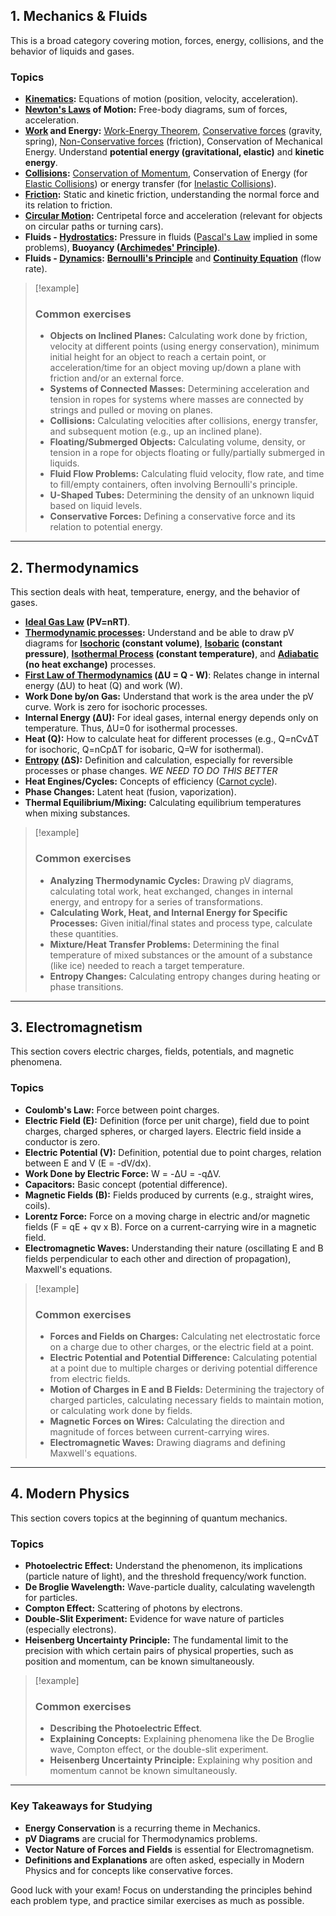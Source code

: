 ## 1. Mechanics & Fluids

This is a broad category covering motion, forces, energy, collisions, and the behavior of liquids and gases.

### Topics

- **[Kinematics](Mechanics/1.%20Kinematics.md):** Equations of motion (position, velocity, acceleration).
- **[Newton's Laws](Mechanics/2.%20Newton's%20laws.md) of Motion:** Free-body diagrams, sum of forces, acceleration.
- **[Work](Mechanics/3.%20Work%20&%20Energy.md) and Energy:** [Work-Energy Theorem](Mechanics/3.%20Work%20&%20Energy.md#Work-Energy%20Theorem), [Conservative forces](Mechanics/4.%20Conservative%20and%20Non-Conservative%20forces.md#Conservative%20forces) (gravity, spring), [Non-Conservative forces](Mechanics/4.%20Conservative%20and%20Non-Conservative%20forces.md#Non-Conservative%20forces) (friction), Conservation of Mechanical Energy. Understand **potential energy (gravitational, elastic)** and **kinetic energy**.
- **[Collisions](Mechanics/6.%20Collisions.md):** [Conservation of Momentum](Mechanics/6.%20Collisions.md#Conservation%20of%20Momentum), Conservation of Energy (for [Elastic Collisions](Mechanics/6.%20Collisions.md#Elastic%20Collisions)) or energy transfer (for [Inelastic Collisions](Mechanics/6.%20Collisions.md#Inelastic%20Collisions)).
- **[Friction](Mechanics/5.%20Friction.md):** Static and kinetic friction, understanding the normal force and its relation to friction.
- **[Circular Motion](Mechanics/7.%20Circular%20Motion.md):** Centripetal force and acceleration (relevant for objects on circular paths or turning cars).
- **Fluids - [Hydrostatics](Fluids/1.%20Fluids.md#Hydrostatics):** Pressure in fluids ([Pascal's Law](Fluids/1.%20Fluids.md#Pascal's%20Law) implied in some problems), **Buoyancy ([Archimedes' Principle](Fluids/1.%20Fluids.md#Buoyant%20Forces%20and%20Archimedes'%20Principle))**.
- **Fluids - [Dynamics](Fluids/1.%20Fluids.md#Fluid%20Dynamics):** **[Bernoulli's Principle](Fluids/1.%20Fluids.md#Bernoulli's%20Formula)** and **[Continuity Equation](Fluids/1.%20Fluids.md#Equation%20of%20Continuity)** (flow rate).

> [!example]
> ### Common exercises
> 
> - **Objects on Inclined Planes:** Calculating work done by friction, velocity at different points (using energy conservation), minimum initial height for an object to reach a certain point, or acceleration/time for an object moving up/down a plane with friction and/or an external force.
> - **Systems of Connected Masses:** Determining acceleration and tension in ropes for systems where masses are connected by strings and pulled or moving on planes.
> - **Collisions:** Calculating velocities after collisions, energy transfer, and subsequent motion (e.g., up an inclined plane).
> - **Floating/Submerged Objects:** Calculating volume, density, or tension in a rope for objects floating or fully/partially submerged in liquids.
> - **Fluid Flow Problems:** Calculating fluid velocity, flow rate, and time to fill/empty containers, often involving Bernoulli's principle.
> - **U-Shaped Tubes:** Determining the density of an unknown liquid based on liquid levels.
> - **Conservative Forces:** Defining a conservative force and its relation to potential energy.
> 

---

## 2. Thermodynamics

This section deals with heat, temperature, energy, and the behavior of gases.

- **[Ideal Gas Law](Thermodynamics/9.%20Thermodynamics.md#Ideal%20Gas%20Law) (PV=nRT)**.
- **[Thermodynamic processes](Thermodynamics/9.%20Thermodynamics.md#Thermodynamic%20processes):** Understand and be able to draw pV diagrams for **[Isochoric](Thermodynamics/9.%20Thermodynamics.md#Isochoric%20Process) (constant volume)**, **[Isobaric](Thermodynamics/9.%20Thermodynamics.md#Isobaric%20Process) (constant pressure)**, **[Isothermal Process](Thermodynamics/9.%20Thermodynamics.md#Isothermal%20Process) (constant temperature)**, and **[Adiabatic](Thermodynamics/9.%20Thermodynamics.md#Adiabatic%20Process) (no heat exchange)** processes.
- **[First Law of Thermodynamics](Thermodynamics/9.%20Thermodynamics.md#First%20Law%20of%20Thermodynamics) (ΔU = Q - W)**: Relates change in internal energy (ΔU) to heat (Q) and work (W).
- **Work Done by/on Gas:** Understand that work is the area under the pV curve. Work is zero for isochoric processes.
- **Internal Energy (ΔU):** For ideal gases, internal energy depends only on temperature. Thus, ΔU=0 for isothermal processes.
- **Heat (Q):** How to calculate heat for different processes (e.g., Q=nCvΔT for isochoric, Q=nCpΔT for isobaric, Q=W for isothermal).
- **[Entropy](Thermodynamics/9.%20Thermodynamics.md#Entropy) (ΔS):** Definition and calculation, especially for reversible processes or phase changes. *WE NEED TO DO THIS BETTER*
- **Heat Engines/Cycles:** Concepts of efficiency ([Carnot cycle](Thermodynamics/9.%20Thermodynamics.md#Carnot%20cycle)).
- **Phase Changes:** Latent heat (fusion, vaporization).
- **Thermal Equilibrium/Mixing:** Calculating equilibrium temperatures when mixing substances.

> [!example]
> ### Common exercises
> 
> - **Analyzing Thermodynamic Cycles:** Drawing pV diagrams, calculating total work, heat exchanged, changes in internal energy, and entropy for a series of transformations.
> - **Calculating Work, Heat, and Internal Energy for Specific Processes:** Given initial/final states and process type, calculate these quantities.
> - **Mixture/Heat Transfer Problems:** Determining the final temperature of mixed substances or the amount of a substance (like ice) needed to reach a target temperature.
> - **Entropy Changes:** Calculating entropy changes during heating or phase transitions.

---

## 3. Electromagnetism

This section covers electric charges, fields, potentials, and magnetic phenomena.

### Topics

- **Coulomb's Law:** Force between point charges.
- **Electric Field (E):** Definition (force per unit charge), field due to point charges, charged spheres, or charged layers. Electric field inside a conductor is zero.
- **Electric Potential (V):** Definition, potential due to point charges, relation between E and V (E = -dV/dx).
- **Work Done by Electric Force:** W = -ΔU = -qΔV.
- **Capacitors:** Basic concept (potential difference).
- **Magnetic Fields (B):** Fields produced by currents (e.g., straight wires, coils).
- **Lorentz Force:** Force on a moving charge in electric and/or magnetic fields (F = qE + qv x B). Force on a current-carrying wire in a magnetic field.
- **Electromagnetic Waves:** Understanding their nature (oscillating E and B fields perpendicular to each other and direction of propagation), Maxwell's equations.

> [!example]
> ### Common exercises
> 
> - **Forces and Fields on Charges:** Calculating net electrostatic force on a charge due to other charges, or the electric field at a point.
> - **Electric Potential and Potential Difference:** Calculating potential at a point due to multiple charges or deriving potential difference from electric fields.
> - **Motion of Charges in E and B Fields:** Determining the trajectory of charged particles, calculating necessary fields to maintain motion, or calculating work done by fields.
> - **Magnetic Forces on Wires:** Calculating the direction and magnitude of forces between current-carrying wires.
> - **Electromagnetic Waves:** Drawing diagrams and defining Maxwell's equations.

---

## 4. Modern Physics

This section covers topics at the beginning of quantum mechanics.

### Topics

- **Photoelectric Effect:** Understand the phenomenon, its implications (particle nature of light), and the threshold frequency/work function.
- **De Broglie Wavelength:** Wave-particle duality, calculating wavelength for particles.
- **Compton Effect:** Scattering of photons by electrons.
- **Double-Slit Experiment:** Evidence for wave nature of particles (especially electrons).
- **Heisenberg Uncertainty Principle:** The fundamental limit to the precision with which certain pairs of physical properties, such as position and momentum, can be known simultaneously.

> [!example]
> ### Common exercises
> 
> - **Describing the Photoelectric Effect**.
> - **Explaining Concepts:** Explaining phenomena like the De Broglie wave, Compton effect, or the double-slit experiment.
> - **Heisenberg Uncertainty Principle:** Explaining why position and momentum cannot be known simultaneously.
> 

---

### Key Takeaways for Studying

- **Energy Conservation** is a recurring theme in Mechanics.
- **pV Diagrams** are crucial for Thermodynamics problems.
- **Vector Nature of Forces and Fields** is essential for Electromagnetism.
- **Definitions and Explanations** are often asked, especially in Modern Physics and for concepts like conservative forces.

Good luck with your exam! Focus on understanding the principles behind each problem type, and practice similar exercises as much as possible.